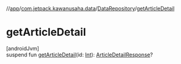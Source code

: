 //[app](../../../index.md)/[com.jetpack.kawanusaha.data](../index.md)/[DataRepository](index.md)/[getArticleDetail](get-article-detail.md)

# getArticleDetail

[androidJvm]\
suspend fun [getArticleDetail](get-article-detail.md)(id: [Int](https://kotlinlang.org/api/latest/jvm/stdlib/kotlin/-int/index.html)): [ArticleDetailResponse](../-article-detail-response/index.md)?
